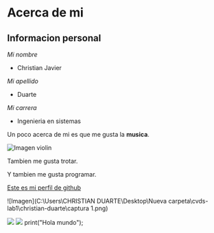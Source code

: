 # Acerca de mi 

## Informacion personal

 *Mi nombre* 
* Christian Javier

*Mi apellido*
* Duarte

*Mi carrera*
* Ingenieria en sistemas

Un poco acerca de mi es que me gusta la **musica**.

![Imagen violin](https://www.soyvisual.org/fotos/violin)

Tambien me gusta trotar.

Y tambien me gusta programar.

[Este es mi perfil de github](https://github.com/ChristianDuarteR)


![Imagen](C:\Users\CHRISTIAN DUARTE\Desktop\Nueva carpeta\cvds-lab1\christian-duarte\captura 1.png)
<html>
    <img src="C:\Users\CHRISTIAN DUARTE\Desktop\Nueva carpeta\cvds-lab1\christian-duarte\captura 1.png">
    <img src="C:\Users\CHRISTIAN DUARTE\Desktop\Nueva carpeta\cvds-lab1\christian-duarte\captura 2.png">

</html>
print("Hola mundo");
